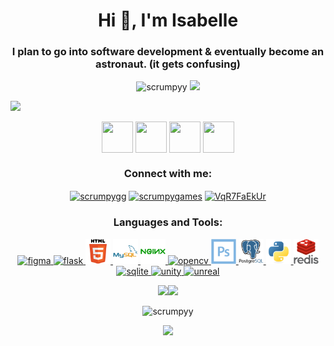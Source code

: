 <h1 align="center">Hi 👋, I'm Isabelle</h1>
<h3 align="center">I plan to go into software development & eventually become an astronaut. (it gets confusing)</h3>

<p align="center"> <img src="https://komarev.com/ghpvc/?username=scrumpyy&label=Profile%20views&color=0e75b6&style=flat" alt="scrumpyy" /> <a href="https://1sabelle.dev/r/discord" target="_blank"><img draggable="false" style="width:119xp;height:20xp;" src="https://discord.com/api/guilds/721528373377105970/embed.png"></a> </p>

<img draggable="false" src="https://i.imgur.com/oTBC8BY.png"></a>
<p align="center">
  <a href="https://scrumpbot.com" target="blank"><img align="center" src="https://i.imgur.com/NoMrkGj.png" height="50" width="50" /></a>
  <a href="https://1sabelle.dev/nofishing" target="blank"><img align="center" src="https://i.imgur.com/kplVAKd.png" height="50" width="50" /></a>
  <a href="https://1sabelle.dev/element" target="blank"><img align="center" src="https://i.imgur.com/KCXJ4yk.png" height="50" width="50" /></a>
  <a href="https://crbn.cfd" target="blank"><img align="center" src="https://crbn.cfd/assets/images/carbon-logo.png" height="50" width="50" /></a>
</p>
<h3 align="center">Connect with me:</h3>
<p align="center">
<a href="https://1sabelle.dev/r/twitter" target="blank"><img align="center" src="https://raw.githubusercontent.com/rahuldkjain/github-profile-readme-generator/master/src/images/icons/Social/twitter.svg" alt="scrumpygg" height="30" width="40" /></a>
<a href="https://1sabelle.dev/r/youtube" target="blank"><img align="center" src="https://raw.githubusercontent.com/rahuldkjain/github-profile-readme-generator/master/src/images/icons/Social/youtube.svg" alt="scrumpygames" height="30" width="40" /></a>
<a href="https://1sabelle.dev/r/discord" target="blank"><img align="center" src="https://raw.githubusercontent.com/rahuldkjain/github-profile-readme-generator/master/src/images/icons/Social/discord.svg" alt="VqR7FaEkUr" height="30" width="40" /></a>
</p>

<h3 align="center">Languages and Tools:</h3>
<p align="center"> <a href="https://www.figma.com/" target="_blank"> <img src="https://www.vectorlogo.zone/logos/figma/figma-icon.svg" alt="figma" width="40" height="40"/> </a> <a href="https://flask.palletsprojects.com/" target="_blank"> <img src="https://www.vectorlogo.zone/logos/pocoo_flask/pocoo_flask-icon.svg" alt="flask" width="40" height="40"/> </a> <a href="https://www.w3.org/html/" target="_blank"> <img src="https://raw.githubusercontent.com/devicons/devicon/master/icons/html5/html5-original-wordmark.svg" alt="html5" width="40" height="40"/> </a> <a href="https://www.mysql.com/" target="_blank"> <img src="https://raw.githubusercontent.com/devicons/devicon/master/icons/mysql/mysql-original-wordmark.svg" alt="mysql" width="40" height="40"/> </a> <a href="https://www.nginx.com" target="_blank"> <img src="https://raw.githubusercontent.com/devicons/devicon/master/icons/nginx/nginx-original.svg" alt="nginx" width="40" height="40"/> </a> <a href="https://opencv.org/" target="_blank"> <img src="https://www.vectorlogo.zone/logos/opencv/opencv-icon.svg" alt="opencv" width="40" height="40"/> </a> <a href="https://www.photoshop.com/en" target="_blank"> <img src="https://raw.githubusercontent.com/devicons/devicon/master/icons/photoshop/photoshop-line.svg" alt="photoshop" width="40" height="40"/> </a> <a href="https://www.postgresql.org" target="_blank"> <img src="https://raw.githubusercontent.com/devicons/devicon/master/icons/postgresql/postgresql-original-wordmark.svg" alt="postgresql" width="40" height="40"/> </a> <a href="https://www.python.org" target="_blank"> <img src="https://raw.githubusercontent.com/devicons/devicon/master/icons/python/python-original.svg" alt="python" width="40" height="40"/> </a> <a href="https://redis.io" target="_blank"> <img src="https://raw.githubusercontent.com/devicons/devicon/master/icons/redis/redis-original-wordmark.svg" alt="redis" width="40" height="40"/> </a> <a href="https://www.sqlite.org/" target="_blank"> <img src="https://www.vectorlogo.zone/logos/sqlite/sqlite-icon.svg" alt="sqlite" width="40" height="40"/> </a> <a href="https://unity.com/" target="_blank"> <img src="https://www.vectorlogo.zone/logos/unity3d/unity3d-icon.svg" alt="unity" width="40" height="40"/> </a> <a href="https://unrealengine.com/" target="_blank"> <img src="https://raw.githubusercontent.com/kenangundogan/fontisto/036b7eca71aab1bef8e6a0518f7329f13ed62f6b/icons/svg/brand/unreal-engine.svg" alt="unreal" width="40" height="40"/> </a> </p>

<p align="center"><img src="https://github-readme-stats.vercel.app/api?username=Scrumpyy&theme=blueberry&count_private=true&hide_border=true&line_height=25"><img src="https://github-readme-stats.vercel.app/api/top-langs/?username=Scrumpyy&theme=blueberry&count_private=true&hide_border=true&line_height=25"></p>
<p align="center"><img src="https://github-readme-streak-stats.herokuapp.com/?user=scrumpyy&theme=blueberry&count_private=true&hide_border=true&line_height=25" alt="scrumpyy" /></p>
<p align="center">
<img src="https://lanyard.cnrad.dev/api/676867934504747008?idleMessage=Probably%20programming%20something">
</p>
